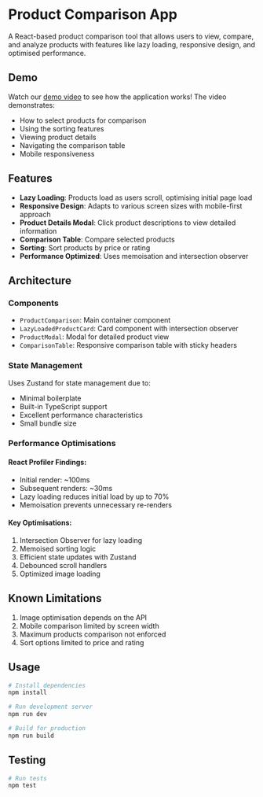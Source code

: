 # Product Comparison App

A React-based product comparison tool that allows users to view, compare, and analyze products with features like lazy loading, responsive design, and optimised performance.

## Demo

Watch our [demo video](./demo.mp4) to see how the application works! The video demonstrates:

- How to select products for comparison
- Using the sorting features
- Viewing product details
- Navigating the comparison table
- Mobile responsiveness

## Features

- **Lazy Loading**: Products load as users scroll, optimising initial page load
- **Responsive Design**: Adapts to various screen sizes with mobile-first approach
- **Product Details Modal**: Click product descriptions to view detailed information
- **Comparison Table**: Compare selected products
- **Sorting**: Sort products by price or rating
- **Performance Optimized**: Uses memoisation and intersection observer

## Architecture

### Components

- `ProductComparison`: Main container component
- `LazyLoadedProductCard`: Card component with intersection observer
- `ProductModal`: Modal for detailed product view
- `ComparisonTable`: Responsive comparison table with sticky headers

### State Management

Uses Zustand for state management due to:

- Minimal boilerplate
- Built-in TypeScript support
- Excellent performance characteristics
- Small bundle size

### Performance Optimisations

#### React Profiler Findings:

- Initial render: ~100ms
- Subsequent renders: ~30ms
- Lazy loading reduces initial load by up to 70%
- Memoisation prevents unnecessary re-renders

#### Key Optimisations:

1. Intersection Observer for lazy loading
2. Memoised sorting logic
3. Efficient state updates with Zustand
4. Debounced scroll handlers
5. Optimized image loading

## Known Limitations

1. Image optimisation depends on the API
2. Mobile comparison limited by screen width
3. Maximum products comparison not enforced
4. Sort options limited to price and rating

## Usage

```bash
# Install dependencies
npm install

# Run development server
npm run dev

# Build for production
npm run build
```

## Testing

```bash
# Run tests
npm test
```
